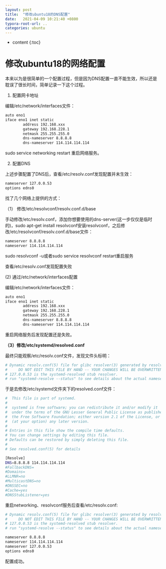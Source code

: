 ```yaml
---
layout: post
title:  "修改ubuntu18的DNS配置"
date:   2021-04-09 10:21:40 +0800
typora-root-url: ..
categories: ubuntu
---
```


* content
{:toc}

# 修改ubuntu18的网络配置

本来以为是很简单的一个配置过程，但是因为DNS配置一直不能生效，所以还是耽误了很长时间，简单记录一下这个过程。

1. 配置网卡地址

编辑/etc/network/interfaces文件：

```bash
auto eno1
iface eno1 inet static
        address 192.168.xxx
        gateway 192.168.228.1
        netmask 255.255.255.0
        dns-nameserver 8.8.8.8
        dns-nameserver 114.114.114.114
```

sudo service networking restart 重启网络服务。

2. 配置DNS

上述步骤配置了DNS后，查看/etc/resolv.conf发现配置并未生效：

```bash
nameserver 127.0.0.53
options edns0
```

找了几个网络上提供的方式：

（1） 修改/etc/resolvconf/resolv.conf.d/base

手动修改/etc/resolv.conf，添加你想要使用的dns-server(这一步仅仅是临时的)，sudo apt-get install resolvconf安装resolvconf，之后修改/etc/resolvconf/resolv.conf.d/base文件：

```bash
nameserver 8.8.8.8
nameserver 114.114.114.114
```

sudo resolvconf -u或者sudo service resolvconf restart重启服务

查看/etc/resolv.conf发现配置失败

(2) 通过/etc/network/interfaces配置

编辑/etc/network/interfaces文件：

```bash
auto eno1
iface eno1 inet static
        address 192.168.xxx
        gateway 192.168.228.1
        netmask 255.255.255.0
        dns-nameserver 8.8.8.8
        dns-nameserver 114.114.114.114
```

重启网络服务后发现配置还是失败。

**（3）修改/etc/systemd/resolved.conf**

最终只能观察/etc/resolv.conf文件，发现文件头标明：

```bash
# Dynamic resolv.conf(5) file for glibc resolver(3) generated by resolvconf(8)
#     DO NOT EDIT THIS FILE BY HAND -- YOUR CHANGES WILL BE OVERWRITTEN
# 127.0.0.53 is the systemd-resolved stub resolver.
# run "systemd-resolve --status" to see details about the actual nameservers.
```

于是去修改/etc/systemd文件夹下的resolved.conf文件：

```bash
#  This file is part of systemd.
#
#  systemd is free software; you can redistribute it and/or modify it
#  under the terms of the GNU Lesser General Public License as published by
#  the Free Software Foundation; either version 2.1 of the License, or
#  (at your option) any later version.
#
# Entries in this file show the compile time defaults.
# You can change settings by editing this file.
# Defaults can be restored by simply deleting this file.
#
# See resolved.conf(5) for details

[Resolve]
DNS=8.8.8.8 114.114.114.114
#FallbackDNS=
#Domains=
#LLMNR=no
#MulticastDNS=no
#DNSSEC=no
#Cache=yes
#DNSStubListener=yes
```

重启networking、resolvconf服务后查看/etc/resolv.conf:

```bash
# Dynamic resolv.conf(5) file for glibc resolver(3) generated by resolvconf(8)
#     DO NOT EDIT THIS FILE BY HAND -- YOUR CHANGES WILL BE OVERWRITTEN
# 127.0.0.53 is the systemd-resolved stub resolver.
# run "systemd-resolve --status" to see details about the actual nameservers.

nameserver 8.8.8.8
nameserver 114.114.114.114
nameserver 127.0.0.53
options edns0
```

配置成功。

